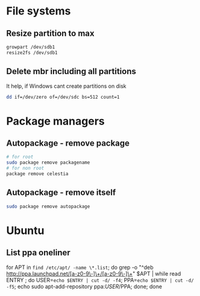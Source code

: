 # File systems

## Resize partition to max
```bash
growpart /dev/sdb1
resize2fs /dev/sdb1
```

## Delete mbr including all partitions
It help, if Windows cant create partitions on disk
```bash
dd if=/dev/zero of=/dev/sdc bs=512 count=1
```

# Package managers

## Autopackage - remove package
```bash
# for root
sudo package remove packagename
# for non root
package remove celestia
```

## Autopackage - remove itself
```bash
sudo package remove autopackage
```

# Ubuntu

## List ppa oneliner
for APT in `find /etc/apt/ -name \*.list`; do grep -o "^deb http://ppa.launchpad.net/[a-z0-9\-]\+/[a-z0-9\-]\+" $APT | while read ENTRY ; do USER=`echo $ENTRY | cut -d/ -f4`; PPA=`echo $ENTRY | cut -d/ -f5`; echo sudo apt-add-repository ppa:$USER/$PPA; done; done
